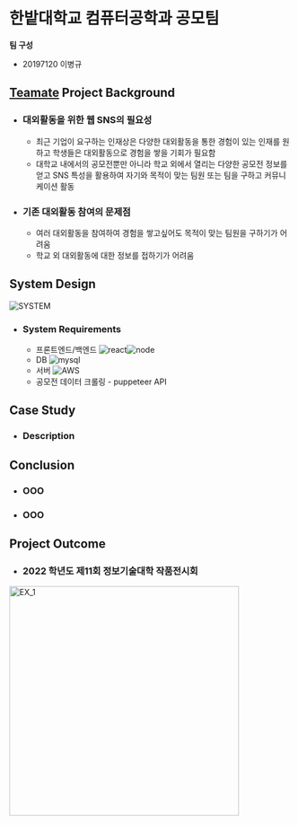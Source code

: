 # 한밭대학교 컴퓨터공학과 공모팀

**팀 구성**

- 20197120 이병규

## <u>Teamate</u> Project Background

- ### 대외활동을 위한 웹 SNS의 필요성
  - 최근 기업이 요구하는 인재상은 다양한 대외활동을 통한 경험이 있는 인재를 원하고 학생들은 대외활동으로 경험을 쌓을 기회가 필요함
  - 대학교 내에서의 공모전뿐만 아니라 학교 외에서 열리는 다양한 공모전 정보를 얻고 SNS 특성을 활용하여 자기와 목적이 맞는 팀원 또는 팀을 구하고 커뮤니케이션 활동
- ### 기존 대외활동 참여의 문제점
  - 여러 대외활동을 참여하여 경험을 쌓고싶어도 목적이 맞는 팀원을 구하기가 어려움
  - 학교 외 대외활동에 대한 정보를 접하기가 어려움

## System Design

![SYSTEM](https://user-images.githubusercontent.com/81899557/205962689-f2f9aecf-badd-44c7-ae97-f56b14c1c5da.JPG)

- ### System Requirements
  - 프론트엔드/백엔드
    ![react](https://user-images.githubusercontent.com/81899557/205976102-11ecb990-11a3-4aeb-bca7-4d01075b19f8.png)![node](https://user-images.githubusercontent.com/81899557/205976518-cba864b8-83cc-4a07-a29c-d2cc2b138368.png)
  - DB
    ![mysql](https://user-images.githubusercontent.com/81899557/205976643-576226c7-d53d-414e-bada-1e60a6804840.png)
  - 서버
    ![AWS](https://user-images.githubusercontent.com/81899557/205976692-4b469e50-9bda-49ce-b863-597bb84f11e4.png)
  - 공모전 데이터 크롤링 - puppeteer API

## Case Study

- ### Description

## Conclusion

- ### OOO
- ### OOO

## Project Outcome

- ### 2022 학년도 제11회 정보기술대학 작품전시회
<img width="409" alt="EX_1" src="https://user-images.githubusercontent.com/81899557/205973852-8ab7b45a-72a0-48e3-9a97-043795148744.png">

